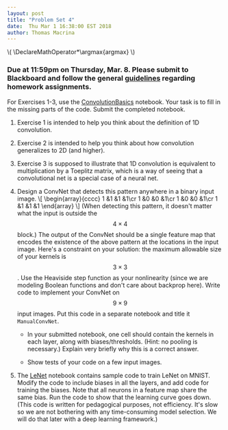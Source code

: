 ```yaml
---
layout: post
title: "Problem Set 4"
date:  Thu Mar 1 16:38:00 EST 2018
author: Thomas Macrina
---
```

\\(
\DeclareMathOperator*\argmax{argmax}
\\)

### Due at 11:59pm on Thursday, Mar. 8. Please submit to Blackboard and follow the general [guidelines](https://cos485.github.io/general/2018/02/08/homework-guidelines.html) regarding homework assignments.

For Exercises 1-3, use the [ConvolutionBasics](https://drive.google.com/open?id=1GsOgn2-gvIt7bNrpGHuUXkBj0tA8qTkr) notebook.  Your task is to fill in the missing parts of the code.  Submit the completed notebook.

1. Exercise 1 is intended to help you think about the definition of 1D convolution.

2. Exercise 2 is intended to help you think about how convolution generalizes to 2D (and higher).

3. Exercise 3 is supposed to illustrate that 1D convolution is equivalent to multiplication by a Toeplitz matrix, which is a way of seeing that a convolutional net is a special case of a neural net. 

4. Design a ConvNet that detects this pattern anywhere in a binary input image.
\\[
\begin{array}{cccc}
1 &1 &1 &1\cr
1 &0 &0 &1\cr
1 &0 &0 &1\cr
1 &1 &1 &1
\end{array}
\\]
(When detecting this pattern, it doesn't matter what the input is outside the $$4\times 4$$ block.)
The output of the ConvNet should be a single feature map that encodes the existence of the above pattern at the locations in the input image.  Here's a constraint on your solution: the maximum allowable size of your kernels is $$3\times 3$$.  Use the Heaviside step function as your nonlinearity (since we are modeling Boolean functions and don't care about backprop here). Write code to implement your ConvNet on $$9\times 9$$ input images. Put this code in a separate notebook and title it `ManualConvNet`.

   - In your submitted notebook, one cell should contain the kernels in each layer, along with biases/thresholds. (Hint: no pooling is necessary.)  Explain very briefly why this is a correct answer.
 
   - Show tests of your code on a few input images.

5. The [LeNet](https://drive.google.com/open?id=1zsezKIGPy6A_b2PMyGuWNg0xvcY3PObP) notebook contains sample code to train LeNet on MNIST.  Modify the code to include biases in all the layers, and add code for training the biases.  Note that all neurons in a feature map share the same bias.  Run the code to show that the learning curve goes down.  (This code is written for pedagogical purposes, not efficiency.  It's slow so we are not bothering with any time-consuming model selection.  We will do that later with a deep learning framework.)
